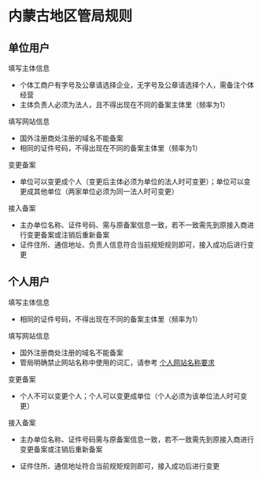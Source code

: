 # 内蒙古地区管局规则

## 单位用户

填写主体信息

* 个体工商户有字号及公章请选择企业，无字号及公章请选择个人，需备注个体经营
* 主体负责人必须为法人，且不得出现在不同的备案主体里（频率为1）

填写网站信息

* 国外注册商处注册的域名不能备案
* 相同的证件号码，不得出现在不同的备案主体里（频率为1）

变更备案

* 单位可以变更成个人（变更后主体必须为单位的法人时可变更）；单位可以变更成其他单位（两家单位必须为同一法人时可变更）

接入备案

* 主办单位名称、证件号码、需与原备案信息一致，若不一致需先到原接入商进行变更备案或注销后重新备案
* 证件住所、通信地址、负责人信息符合当前规矩规则即可，接入成功后进行变更
## 个人用户

填写主体信息

* 相同的证件号码，不得出现在不同的备案主体里（频率为1）

填写网站信息

* 国外注册商处注册的域名不能备案
* 管局明确禁止网站名称中使用的词汇，请参考 [个人网站名称要求](../备案基础知识/个人网站名称要求.md)

变更备案

* 个人不可以变更个人；个人可以变更成单位（个人必须为该单位法人时可变更）
 
接入备案

* 主办单位名称、证件号码需与原备案信息一致，若不一致需先到原接入商进行变更备案或注销后重新备案
* 证件住所、通信地址符合当前规矩规则即可，接入成功后进行变更


  [1]: a